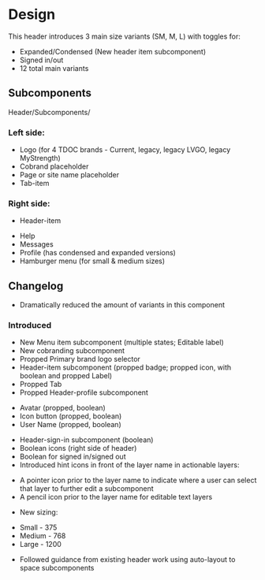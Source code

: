 # Design

This header introduces 3 main size variants (SM, M, L) with toggles for:
* Expanded/Condensed (New header item subcomponent)
* Signed in/out
* 12 total main variants

## Subcomponents
Header/Subcomponents/
### Left side:
* Logo (for 4 TDOC brands - Current, legacy, legacy LVGO, legacy MyStrength)
* Cobrand placeholder
* Page or site name placeholder
* Tab-item

### Right side:
*  Header-item
-  Help
-  Messages
-  Profile (has condensed and expanded versions)
-  Hamburger menu (for small & medium sizes)

## Changelog
* Dramatically reduced the amount of variants in this component
### Introduced
* New Menu item subcomponent (multiple states; Editable label)
* New cobranding subcomponent
* Propped Primary brand logo selector
* Header-item subcomponent (propped badge; propped icon, with boolean and propped Label)
* Propped Tab 
* Propped Header-profile subcomponent
-  Avatar (propped, boolean)
-  Icon button (propped, boolean)
-  User Name (propped, boolean)
* Header-sign-in subcomponent (boolean)
* Boolean icons (right side of header)
* Boolean for signed in/signed out
* Introduced hint icons in front of the layer name in actionable layers:
-  A pointer icon prior to the layer name to indicate where a user can select that layer to further edit a subcomponent
-  A pencil icon prior to the layer name for editable text layers
* New sizing:
-  Small - 375
-  Medium - 768
-  Large - 1200
* Followed guidance from existing header work using auto-layout to space subcomponents